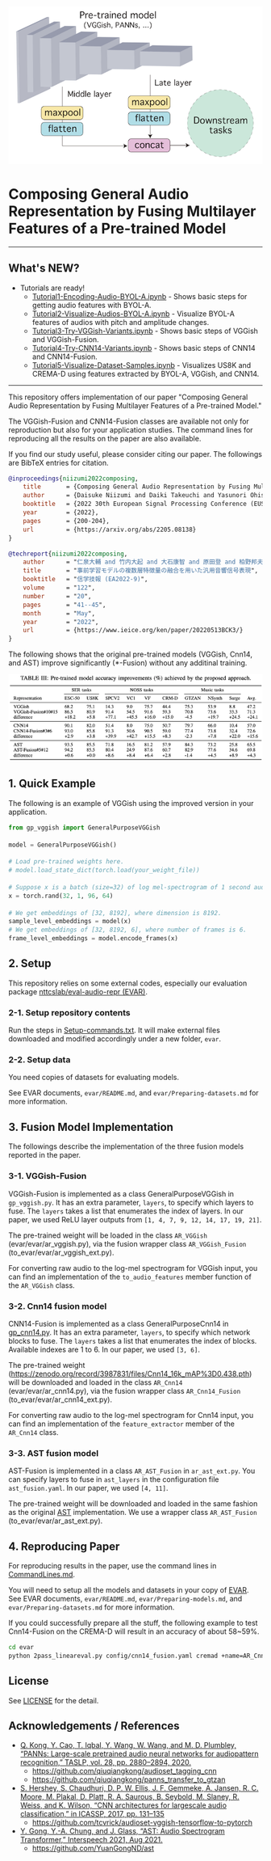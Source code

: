 <img src="compose_gar_key_visual.png" alt="key visual" width="600"/>

# Composing General Audio Representation by Fusing Multilayer Features of a Pre-trained Model

---
## What's NEW?

- Tutorials are ready!
    - [Tutorial1-Encoding-Audio-BYOL-A.ipynb](tutorial/Tutorial1-Encoding-Audio-BYOL-A.ipynb) - Shows basic steps for getting audio features with BYOL-A.
    - [Tutorial2-Visualize-Audios-BYOL-A.ipynb](tutorial/Tutorial2-Visualize-Audios-BYOL-A.ipynb) - Visualize BYOL-A features of audios with pitch and amplitude changes. 
    - [Tutorial3-Try-VGGish-Variants.ipynb](tutorial/Tutorial3-Try-VGGish-Variants.ipynb) - Shows basic steps of VGGish and VGGish-Fusion.
    - [Tutorial4-Try-CNN14-Variants.ipynb](tutorial/Tutorial4-Try-CNN14-Variants.ipynb) - Shows basic steps of CNN14 and CNN14-Fusion.
    - [Tutorial5-Visualize-Dataset-Samples.ipynb](tutorial/Tutorial5-Visualize-Dataset-Samples.ipynb) - Visualizes US8K and CREMA-D using features extracted by BYOL-A, VGGish, and CNN14.

---

This repository offers implementation of our paper "Composing General Audio Representation by Fusing Multilayer Features of a Pre-trained Model."

The VGGish-Fusion and CNN14-Fusion classes are available not only for reproduction but also for your application studies.
The command lines for reproducing all the results on the paper are also available.

If you find our study useful, please consider citing our paper. The followings are BibTeX entries for citation.

```BibTeX
@inproceedings{niizumi2022composing,
    title       = {Composing General Audio Representation by Fusing Multilayer Features of a Pre-trained Model},
    author      = {Daisuke Niizumi and Daiki Takeuchi and Yasunori Ohishi and Noboru Harada and Kunio Kashino},
    booktitle   = {2022 30th European Signal Processing Conference (EUSIPCO)}, 
    year        = {2022},
    pages       = {200-204},
    url         = {https://arxiv.org/abs/2205.08138}
}
```

```BibTeX
@techreport{niizumi2022composing,
    author      = "仁泉大輔 and 竹内大起 and 大石康智 and 原田登 and 柏野邦夫",
    title       = "事前学習モデルの複数層特徴量の融合を用いた汎用音響信号表現",
    booktitle   = "信学技報 (EA2022-9)",
    volume      = "122",
    number      = "20",
    pages       = "41--45",
    month       = "May",
    year        = "2022",
    url         = {https://www.ieice.org/ken/paper/20220513BCK3/}
}
```

The following shows that the original pre-trained models (VGGish, Cnn14, and AST) improve significantly (*-Fusion) without any additinal training.

![table3](composing-gar-table3.png)

## 1. Quick Example

The following is an example of VGGish using the improved version in your application.

```python
from gp_vggish import GeneralPurposeVGGish

model = GeneralPurposeVGGish()

# Load pre-trained weights here.
# model.load_state_dict(torch.load(your_weight_file))

# Suppose x is a batch (size=32) of log mel-spectrogram of 1 second audio. This is a random sample.
x = torch.rand(32, 1, 96, 64)

# We get embeddings of [32, 8192], where dimension is 8192.
sample_level_embeddings = model(x)
# We get embeddings of [32, 8192, 6], where number of frames is 6.
frame_level_embeddings = model.encode_frames(x)
```

## 2. Setup

This repository relies on some external codes, especially our evaluation package [nttcslab/eval-audio-repr (EVAR)](https://github.com/nttcslab/eval-audio-repr).

### 2-1. Setup repository contents

Run the steps in [Setup-commands.txt](Setup-commands.txt).
It will make external files downloaded and modified accordingly under a new folder, `evar`.

### 2-2. Setup data

You need copies of datasets for evaluating models.

See EVAR documents, `evar/README.md`, and `evar/Preparing-datasets.md` for more information.

## 3. Fusion Model Implementation

The followings describe the implementation of the three fusion models reported in the paper.

### 3-1. VGGish-Fusion

VGGish-Fusion is implemented as a class GeneralPurposeVGGish in `gp_vggish.py`.
It has an extra parameter, `layers`, to specify which layers to fuse.
The `layers` takes a list that enumerates the index of layers.
In our paper, we used ReLU layer outputs from `[1, 4, 7, 9, 12, 14, 17, 19, 21]`.

The pre-trained weight will be loaded in the class `AR_VGGish` (evar/evar/ar_vggish.py),
via the fusion wrapper class `AR_VGGish_Fusion` (to_evar/evar/ar_vggish_ext.py).

For converting raw audio to the log-mel spectrogram for VGGish input, you can find an implementation of the `to_audio_features` member function of the `AR_VGGish` class.

### 3-2. Cnn14 fusion model

CNN14-Fusion is implemented as a class GeneralPurposeCnn14 in [gp_cnn14.py](gp_cnn14.py).
It has an extra parameter, `layers`, to specify which network blocks to fuse.
The `layers` takes a list that enumerates the index of blocks.
Available indexes are 1 to 6.
In our paper, we used `[3, 6]`.

The pre-trained weight (https://zenodo.org/record/3987831/files/Cnn14_16k_mAP%3D0.438.pth) will be downloaded and loaded in the class `AR_Cnn14` (evar/evar/ar_cnn14.py),
via the fusion wrapper class `AR_Cnn14_Fusion` (to_evar/evar/ar_cnn14_ext.py).

For converting raw audio to the log-mel spectrogram for Cnn14 input, you can find an implementation of the `feature_extractor` member of the `AR_Cnn14` class.

### 3-3. AST fusion model

AST-Fusion is implemented in a class `AR_AST_Fusion` in `ar_ast_ext.py`.
You can specify layers to fuse in `ast_layers` in the configuration file `ast_fusion.yaml`.
In our paper, we used `[4, 11]`.

The pre-trained weight will be downloaded and loaded in the same fashion as the original [AST](https://github.com/YuanGongND/ast) implementation.
We use a wrapper class `AR_AST_Fusion` (to_evar/evar/ar_ast_ext.py).

## 4. Reproducing Paper

For reproducing results in the paper, use the command lines in [CommandLines.md](CommandLines.md).

You will need to setup all the models and datasets in your copy of [EVAR](https://github.com/nttcslab/eval-audio-repr).
See EVAR documents, `evar/README.md`, `evar/Preparing-models.md`, and `evar/Preparing-datasets.md` for more information.

If you could successfully prepare all the stuff, the following example to test Cnn14-Fusion on the CREMA-D will result in an accuracy of about 58~59%.

```sh
cd evar
python 2pass_lineareval.py config/cnn14_fusion.yaml cremad +name=AR_Cnn14_Fusion36
```

## License

See [LICENSE](LICENSE) for the detail.

## Acknowledgements / References

- [Q. Kong, Y. Cao, T. Iqbal, Y. Wang, W. Wang, and M. D. Plumbley, “PANNs: Large-scale pretrained audio neural networks for audiopattern recognition,” TASLP, vol. 28, pp. 2880–2894, 2020.](https://arxiv.org/abs/1912.10211)
    - https://github.com/qiuqiangkong/audioset_tagging_cnn
    - https://github.com/qiuqiangkong/panns_transfer_to_gtzan
- [S. Hershey, S. Chaudhuri, D. P. W. Ellis, J. F. Gemmeke, A. Jansen, R. C. Moore, M. Plakal, D. Platt, R. A. Saurous, B. Seybold, M. Slaney, R. Weiss, and K. Wilson, “CNN architectures for largescale audio classification,” in ICASSP, 2017, pp. 131–135](https://arxiv.org/abs/1609.09430)
    - https://github.com/tcvrick/audioset-vggish-tensorflow-to-pytorch
- [Y. Gong, Y.-A. Chung, and J. Glass, “AST: Audio Spectrogram Transformer,” Interspeech 2021, Aug 2021.](https://arxiv.org/abs/2104.01778)
    - https://github.com/YuanGongND/ast
